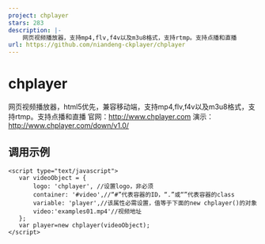 ```yaml
---
project: chplayer
stars: 283
description: |-
    网页视频播放器，支持mp4,flv,f4v以及m3u8格式，支持rtmp。支持点播和直播
url: https://github.com/niandeng-ckplayer/chplayer
---
```


# chplayer
网页视频播放器，html5优先，兼容移动端，支持mp4,flv,f4v以及m3u8格式，支持rtmp。支持点播和直播
官网：http://www.chplayer.com
演示：http://www.chplayer.com/down/v1.0/

## 调用示例
```
<script type="text/javascript">
   var videoObject = {
       logo: 'chplayer', //设置logo，非必须
       container: '#video',//“#”代表容器的ID，“.”或“”代表容器的class
       variable: 'player',//该属性必需设置，值等于下面的new chplayer()的对象
       video:'examples01.mp4'//视频地址
   };
   var player=new chplayer(videoObject);
</script>
```
